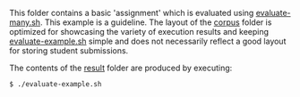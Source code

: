This folder contains a basic 'assignment' which is evaluated using [evaluate-many.sh](../evaluate/evaluate-many.sh). This example is a guideline. The layout of the [corpus](./corpus) folder is optimized for showcasing the variety of execution results and keeping [evaluate-example.sh](./evaluate-example.sh) simple and does not necessarily reflect a good layout for storing student submissions.

The contents of the [result](./result) folder are produced by executing:

```
$ ./evaluate-example.sh
```

